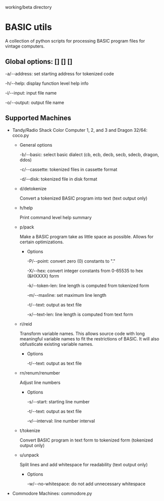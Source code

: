 working/beta directory

# BASIC utils

A collection of python scripts for processing BASIC program files for
vintage computers.

## Global options: <command> <function> [<options>] [<infile>] [<outfile>]  

-a/--address: set starting address for tokenized code

-h/--help: display function level help info

-i/--input: input file name

-o/--output: output file name

## Supported Machines

* Tandy/Radio Shack Color Computer 1, 2, and 3 and Dragon 32/64: coco.py

    * General options
    
      -b/--basic: select basic dialect (cb, ecb, decb, secb, sdecb, dragon, ddos)
      
      -c/--cassette: tokenized files in cassette format
      
      -d/--disk: tokenized file in disk format

    * d/detokenize

      Convert a tokenized BASIC program into text (text output only)
      
    * h/help
    
      Print command level help summary

    * p/pack

      Make a BASIC program take as little space as possible. Allows for certain optimizations.
      
      * Options
      
        -P/--point: convert zero (0) constants to "."
        
        -X/--hex: convert integer constants from 0-65535 to hex (&HXXXX) form
        
        -k/--token-len: line length is computed from tokenized form
        
        -m/--maxline: set maximum line length
        
        -t/--text: output as text file
        
        -x/--text-len: line length is computed from text form        

    * ri/reid

      Transform variable names. This allows source code with long
      meaningful variable names to fit the restrictions of BASIC. It
      will also obfusticate existing variable names.
      
      * Options

        -t/--text: output as text file
        
    * rn/renum/renumber

      Adjust line numbers

      
      * Options

        -s/--start: starting line number
        
        -t/--text: output as text file
        
        -v/--interval: line number interval
        
    * t/tokenize

      Convert BASIC program in text form to tokenized form (tokenized output only)
      
    * u/unpack
    
      Split lines and add whitespace for readability (text output only)
      
      * Options

        -w/--no-whitespace: do not add unnecessary whitespace
        
* Commodore Machines: commodore.py

